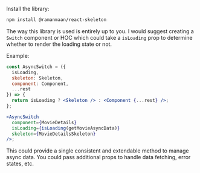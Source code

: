 Install the library:

```bash
npm install @ramanmaan/react-skeleton
```

The way this library is used is entirely up to you. I would suggest creating a `Switch` component or HOC which could take a `isLoading` prop to determine whether to render the loading state or not.

Example:

```jsx static
const AsyncSwitch = ({
  isLoading,
  skeleton: Skeleton,
  component: Component,
  ...rest
}) => {
  return isLoading ? <Skeleton /> : <Component {...rest} />;
};

<AsyncSwitch
  component={MovieDetails}
  isLoading={isLoading(getMovieAsyncData)}
  skeleton={MovieDetailsSkeleton}
/>;
```

This could provide a single consistent and extendable method to manage async data. You could pass additional props to handle data fetching, error states, etc.
